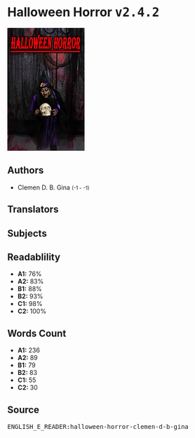 # Halloween Horror <kbd>v2.4.2</kbd>

![](./cover.medium.jpg "")

## Authors


 - Clemen D. B. Gina <small>(-1 - -1)</small>

## Translators



## Subjects



## Readablility


 - **A1:** 76%
 - **A2:** 83%
 - **B1:** 88%
 - **B2:** 93%
 - **C1:** 98%
 - **C2:** 100%

## Words Count


 - **A1:** 236
 - **A2:** 89
 - **B1:** 79
 - **B2:** 83
 - **C1:** 55
 - **C2:** 30

## Source


<kbd>ENGLISH_E_READER:halloween-horror-clemen-d-b-gina</kbd>
